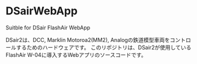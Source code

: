 # DSairWebApp
Suitble for DSair FlashAir WebApp


DSair2は、DCC, Marklin Motoroa2(MM2), Analogの鉄道模型車両をコントロールするためのハードウェアです。
このリポジトリは、DSair2が使用しているFlashAir W-04に導入するWebアプリのソースコードです。
